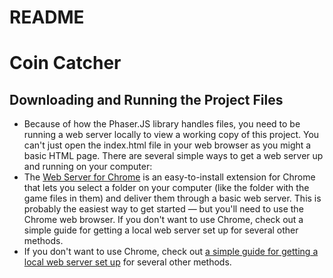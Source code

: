 # README

# Coin Catcher

## Downloading and Running the Project Files
<ul>
  <li>
    Because of how the Phaser.JS library handles files, you need to be running a web server locally to view a working copy of this project. You can't just open the index.html file in your web browser as you might a basic HTML page. There are several simple ways to get a web server up and running on your computer:
  </li>
  <li>
    The <a href="https://chrome.google.com/webstore/detail/web-server-for-chrome/ofhbbkphhbklhfoeikjpcbhemlocgigb?hl=en" target="_blank">Web Server for Chrome</a> is an easy-to-install extension for Chrome that lets you select a folder on your computer (like the folder with the game files in them) and deliver them through a basic web server. This is probably the easiest way to get started — but you'll need to use the Chrome web browser.
    If you don't want to use Chrome, check out a simple guide for getting a local web server set up for several other methods.
  </li>
  <li>
    If you don't want to use Chrome, check out <a href="https://gist.github.com/jgravois/5e73b56fa7756fd00b89" target="_blank">a simple guide for getting a local web server set up</a> for several other methods.
  </li>
</ul>